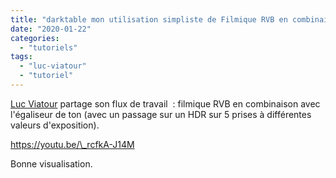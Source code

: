 ```yaml
---
title: "darktable mon utilisation simpliste de Filmique RVB en combinaison avec l'égaliseur de ton"
date: "2020-01-22"
categories: 
  - "tutoriels"
tags: 
  - "luc-viatour"
  - "tutoriel"
---
```


[Luc Viatour](https://www.youtube.com/channel/UCNLc97wHCBhgENfkIDiOUPQ) partage son flux de travail  : filmique RVB en combinaison avec l'égaliseur de ton (avec un passage sur un HDR sur 5 prises à différentes valeurs d'exposition).

https://youtu.be/\_rcfkA-J14M

Bonne visualisation.

